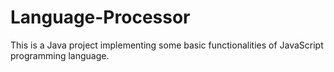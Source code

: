 # Language-Processor
This is a Java project implementing some basic functionalities of JavaScript programming language.
